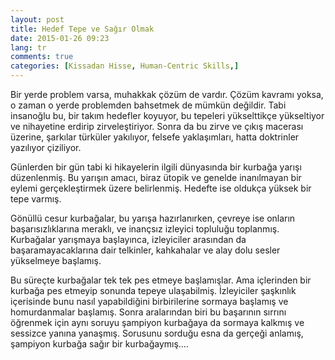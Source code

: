 ```yaml
---
layout: post
title: Hedef Tepe ve Sağır Olmak
date: 2015-01-26 09:23
lang: tr
comments: true
categories: [Kissadan Hisse, Human-Centric Skills,]
---
```

Bir yerde problem varsa, muhakkak çözüm de vardır. Çözüm kavramı yoksa, o zaman o yerde problemden bahsetmek de mümkün değildir. Tabi insanoğlu bu, bir takım hedefler koyuyor, bu tepeleri yükselttikçe yükseltiyor ve nihayetine erdirip zirveleştiriyor. Sonra da bu zirve ve çıkış macerası üzerine, şarkılar türküler yakılıyor, felsefe yaklaşımları, hatta doktrinler yazılıyor çiziliyor.
<!--more-->
Günlerden bir gün tabi ki hikayelerin ilgili dünyasında bir kurbağa yarışı düzenlenmiş. Bu yarışın amacı, biraz ütopik ve genelde inanılmayan bir eylemi gerçekleştirmek üzere belirlenmiş. Hedefte ise oldukça yüksek bir tepe varmış.

Gönüllü cesur kurbağalar, bu yarışa hazırlanırken, çevreye ise onların başarısızlıklarına meraklı, ve inançsız izleyici topluluğu toplanmış. Kurbağalar yarışmaya başlayınca, izleyiciler arasından da başaramayacaklarına dair telkinler, kahkahalar ve alay dolu sesler yükselmeye başlamış.

Bu süreçte kurbağalar tek tek pes etmeye başlamışlar. Ama içlerinden bir kurbağa pes etmeyip sonunda tepeye ulaşabilmiş. İzleyiciler şaşkınlık içerisinde bunu nasıl yapabildiğini birbirilerine sormaya başlamış ve homurdanmalar başlamış. Sonra aralarından biri bu başarının sırrını öğrenmek için aynı soruyu şampiyon kurbağaya da sormaya kalkmış ve sessizce yanına yanaşmış. Sorusunu sorduğu esna da gerçeği anlamış, şampiyon kurbağa sağır bir kurbağaymış….

